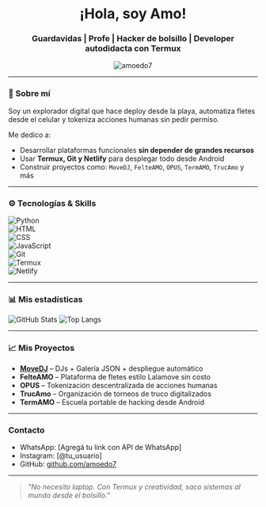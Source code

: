 <h1 align="center">¡Hola, soy Amo!</h1>
<h3 align="center">Guardavidas | Profe | Hacker de bolsillo | Developer autodidacta con Termux</h3>

<p align="center">
  <img src="https://komarev.com/ghpvc/?username=amoedo7&label=Profile%20views&color=blue&style=flat" alt="amoedo7" />
</p>

---

### 🚀 Sobre mí

Soy un explorador digital que hace deploy desde la playa, automatiza fletes desde el celular y tokeniza acciones humanas sin pedir permiso.

Me dedico a:
- Desarrollar plataformas funcionales **sin depender de grandes recursos**
- Usar **Termux, Git y Netlify** para desplegar todo desde Android
- Construir proyectos como: `MoveDJ`, `FelteAMO`, `OPUS`, `TermAMO`, `TrucAmo` y más

---

### ⚙️ Tecnologías & Skills

![Python](https://img.shields.io/badge/-Python-05122A?style=flat&logo=python)  
![HTML](https://img.shields.io/badge/-HTML5-E34F26?style=flat&logo=html5)  
![CSS](https://img.shields.io/badge/-CSS3-1572B6?style=flat&logo=css3)  
![JavaScript](https://img.shields.io/badge/-JavaScript-F7DF1E?style=flat&logo=javascript&logoColor=black)  
![Git](https://img.shields.io/badge/-Git-F05032?style=flat&logo=git)  
![Termux](https://img.shields.io/badge/-Termux-000000?style=flat&logo=linux)  
![Netlify](https://img.shields.io/badge/-Netlify-00C7B7?style=flat&logo=netlify)

---

### 📊 Mis estadísticas

![GitHub Stats](https://github-readme-stats.vercel.app/api?username=amoedo7&show_icons=true&theme=radical)
![Top Langs](https://github-readme-stats.vercel.app/api/top-langs/?username=amoedo7&layout=compact&theme=radical)

---

### 📈 Mis Proyectos

- [**MoveDJ**](https://amoedo7.github.io/MussoProyect/) – DJs + Galería JSON + despliegue automático
- **FelteAMO** – Plataforma de fletes estilo Lalamove sin costo
- **OPUS** – Tokenización descentralizada de acciones humanas
- **TrucAmo** – Organización de torneos de truco digitalizados
- **TermAMO** – Escuela portable de hacking desde Android

---

### Contacto

- WhatsApp: [Agregá tu link con API de WhatsApp]
- Instagram: [@tu_usuario]
- GitHub: [github.com/amoedo7](https://github.com/amoedo7)

---

> *"No necesito laptop. Con Termux y creatividad, saco sistemas al mundo desde el bolsillo."*
